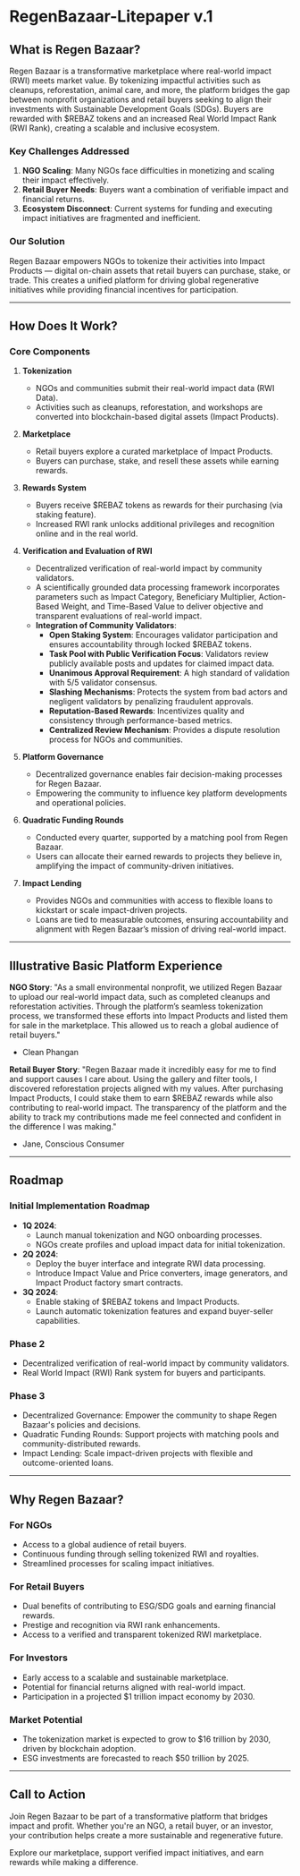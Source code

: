 # RegenBazaar-Litepaper v.1

## What is Regen Bazaar?

Regen Bazaar is a transformative marketplace where real-world impact (RWI) meets market value. By tokenizing impactful activities such as cleanups, reforestation, animal care, and more, the platform bridges the gap between nonprofit organizations and retail buyers seeking to align their investments with Sustainable Development Goals (SDGs). Buyers are rewarded with $REBAZ tokens and an increased Real World Impact Rank (RWI Rank), creating a scalable and inclusive ecosystem.

### Key Challenges Addressed

1. **NGO Scaling**: Many NGOs face difficulties in monetizing and scaling their impact effectively.
2. **Retail Buyer Needs**: Buyers want a combination of verifiable impact and financial returns.
3. **Ecosystem Disconnect**: Current systems for funding and executing impact initiatives are fragmented and inefficient.

### Our Solution

Regen Bazaar empowers NGOs to tokenize their activities into Impact Products — digital on-chain assets that retail buyers can purchase, stake, or trade. This creates a unified platform for driving global regenerative initiatives while providing financial incentives for participation.

---

## How Does It Work?

### Core Components

1. **Tokenization**
   - NGOs and communities submit their real-world impact data (RWI Data).
   - Activities such as cleanups, reforestation, and workshops are converted into blockchain-based digital assets (Impact Products).

2. **Marketplace**
   - Retail buyers explore a curated marketplace of Impact Products.
   - Buyers can purchase, stake, and resell these assets while earning rewards.

3. **Rewards System**
   - Buyers receive $REBAZ tokens as rewards for their purchasing (via staking feature).
   - Increased RWI rank unlocks additional privileges and recognition online and in the real world.

4. **Verification and Evaluation of RWI**
   - Decentralized verification of real-world impact by community validators.
   - A scientifically grounded data processing framework incorporates parameters such as Impact Category, Beneficiary Multiplier, Action-Based Weight, and Time-Based Value to deliver objective and transparent evaluations of real-world impact.
   - **Integration of Community Validators**:
     - **Open Staking System**: Encourages validator participation and ensures accountability through locked $REBAZ tokens.
     - **Task Pool with Public Verification Focus**: Validators review publicly available posts and updates for claimed impact data.
     - **Unanimous Approval Requirement**: A high standard of validation with 5/5 validator consensus.
     - **Slashing Mechanisms**: Protects the system from bad actors and negligent validators by penalizing fraudulent approvals.
     - **Reputation-Based Rewards**: Incentivizes quality and consistency through performance-based metrics.
     - **Centralized Review Mechanism**: Provides a dispute resolution process for NGOs and communities.

5. **Platform Governance**
   - Decentralized governance enables fair decision-making processes for Regen Bazaar.
   - Empowering the community to influence key platform developments and operational policies.

6. **Quadratic Funding Rounds**
   - Conducted every quarter, supported by a matching pool from Regen Bazaar.
   - Users can allocate their earned rewards to projects they believe in, amplifying the impact of community-driven initiatives.

7. **Impact Lending**
   - Provides NGOs and communities with access to flexible loans to kickstart or scale impact-driven projects.
   - Loans are tied to measurable outcomes, ensuring accountability and alignment with Regen Bazaar’s mission of driving real-world impact.

---

## Illustrative Basic Platform Experience

**NGO Story**: 
"As a small environmental nonprofit, we utilized Regen Bazaar to upload our real-world impact data, such as completed cleanups and reforestation activities. Through the platform’s seamless tokenization process, we transformed these efforts into Impact Products and listed them for sale in the marketplace. This allowed us to reach a global audience of retail buyers."
- Clean Phangan

**Retail Buyer Story**: 
"Regen Bazaar made it incredibly easy for me to find and support causes I care about. Using the gallery and filter tools, I discovered reforestation projects aligned with my values. After purchasing Impact Products, I could stake them to earn $REBAZ rewards while also contributing to real-world impact. The transparency of the platform and the ability to track my contributions made me feel connected and confident in the difference I was making."
- Jane, Conscious Consumer

---

## Roadmap

### Initial Implementation Roadmap
- **1Q 2024**:
  - Launch manual tokenization and NGO onboarding processes.
  - NGOs create profiles and upload impact data for initial tokenization.
- **2Q 2024**:
  - Deploy the buyer interface and integrate RWI data processing.
  - Introduce Impact Value and Price converters, image generators, and Impact Product factory smart contracts.
- **3Q 2024**:
  - Enable staking of $REBAZ tokens and Impact Products.
  - Launch automatic tokenization features and expand buyer-seller capabilities.

### Phase 2
- Decentralized verification of real-world impact by community validators.
- Real World Impact (RWI) Rank system for buyers and participants.

### Phase 3
- Decentralized Governance: Empower the community to shape Regen Bazaar's policies and decisions.
- Quadratic Funding Rounds: Support projects with matching pools and community-distributed rewards.
- Impact Lending: Scale impact-driven projects with flexible and outcome-oriented loans.

---

## Why Regen Bazaar?

### For NGOs
- Access to a global audience of retail buyers.
- Continuous funding through selling tokenized RWI and royalties.
- Streamlined processes for scaling impact initiatives.

### For Retail Buyers
- Dual benefits of contributing to ESG/SDG goals and earning financial rewards.
- Prestige and recognition via RWI rank enhancements.
- Access to a verified and transparent tokenized RWI marketplace.

### For Investors
- Early access to a scalable and sustainable marketplace.
- Potential for financial returns aligned with real-world impact.
- Participation in a projected $1 trillion impact economy by 2030.

### Market Potential
- The tokenization market is expected to grow to $16 trillion by 2030, driven by blockchain adoption.
- ESG investments are forecasted to reach $50 trillion by 2025.

---

## Call to Action

Join Regen Bazaar to be part of a transformative platform that bridges impact and profit. Whether you're an NGO, a retail buyer, or an investor, your contribution helps create a more sustainable and regenerative future.

Explore our marketplace, support verified impact initiatives, and earn rewards while making a difference.
